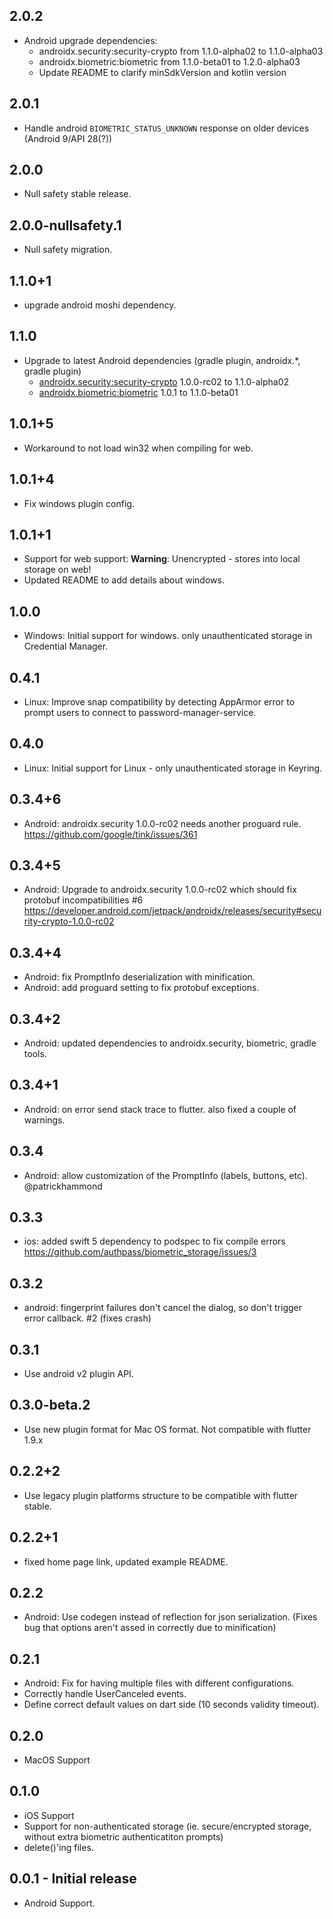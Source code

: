 ## 2.0.2

* Android upgrade dependencies:
  * androidx.security:security-crypto from 1.1.0-alpha02 to 1.1.0-alpha03
  * androidx.biometric:biometric from 1.1.0-beta01 to 1.2.0-alpha03
  * Update README to clarify minSdkVersion and kotlin version

## 2.0.1

* Handle android `BIOMETRIC_STATUS_UNKNOWN` response on older devices
  (Android 9/API 28(?))

## 2.0.0

* Null safety stable release.

## 2.0.0-nullsafety.1

* Null safety migration.

## 1.1.0+1

* upgrade android moshi dependency.

## 1.1.0

* Upgrade to latest Android dependencies (gradle plugin, androidx.*, gradle plugin)
  * [androidx.security:security-crypto](https://developer.android.com/jetpack/androidx/releases/security) 1.0.0-rc02 to 1.1.0-alpha02
  * [androidx.biometric:biometric](https://developer.android.com/jetpack/androidx/releases/biometric) 1.0.1 to 1.1.0-beta01

## 1.0.1+5

* Workaround to not load win32 when compiling for web.

## 1.0.1+4

* Fix windows plugin config.

## 1.0.1+1

* Support for web support: **Warning**: Unencrypted - stores into local storage on web!
* Updated README to add details about windows.

## 1.0.0

* Windows: Initial support for windows. only unauthenticated storage in Credential Manager.

## 0.4.1

* Linux: Improve snap compatibility by detecting AppArmor error to prompt users to connect
         to password-manager-service.

## 0.4.0

* Linux: Initial support for Linux - only unauthenticated storage in Keyring.

## 0.3.4+6

* Android: androidx.security 1.0.0-rc02 needs another proguard rule.
  https://github.com/google/tink/issues/361

## 0.3.4+5

* Android: Upgrade to androidx.security 1.0.0-rc02 which should fix protobuf incompatibilities
  #6 https://developer.android.com/jetpack/androidx/releases/security#security-crypto-1.0.0-rc02

## 0.3.4+4

* Android: fix PromptInfo deserialization with minification.
* Android: add proguard setting to fix protobuf exceptions.

## 0.3.4+2

* Android: updated dependencies to androidx.security, biometric, gradle tools.

## 0.3.4+1

* Android: on error send stack trace to flutter. also fixed a couple of warnings.

## 0.3.4

* Android: allow customization of the PromptInfo (labels, buttons, etc).
  @patrickhammond

## 0.3.3

* ios: added swift 5 dependency to podspec to fix compile errors
       https://github.com/authpass/biometric_storage/issues/3

## 0.3.2

* android: fingerprint failures don't cancel the dialog, so don't trigger error callback. #2
  (fixes crash)

## 0.3.1

* Use android v2 plugin API.

## 0.3.0-beta.2

* Use new plugin format for Mac OS format. Not compatible with flutter 1.9.x

## 0.2.2+2

* Use legacy plugin platforms structure to be compatible with flutter stable.

## 0.2.2+1

* fixed home page link, updated example README. 

## 0.2.2

* Android: Use codegen instead of reflection for json serialization.
  (Fixes bug that options aren't assed in correctly due to minification)

## 0.2.1

* Android: Fix for having multiple files with different configurations.
* Correctly handle UserCanceled events.
* Define correct default values on dart side (10 seconds validity timeout).

## 0.2.0

* MacOS Support

## 0.1.0

* iOS Support
* Support for non-authenticated storage (ie. secure/encrypted storage, 
  without extra biometric authenticatiton prompts)
* delete()'ing files.

## 0.0.1 - Initial release

* Android Support.
